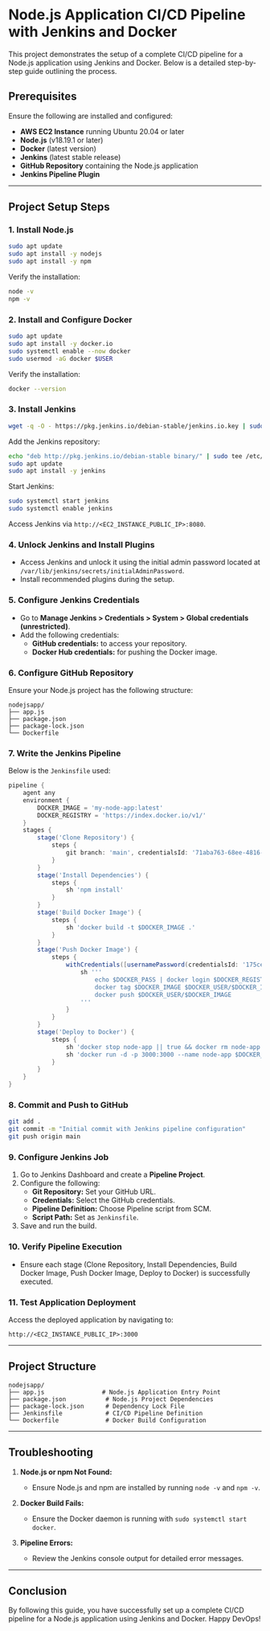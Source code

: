 # Node.js Application CI/CD Pipeline with Jenkins and Docker

This project demonstrates the setup of a complete CI/CD pipeline for a Node.js application using Jenkins and Docker. Below is a detailed step-by-step guide outlining the process.

## Prerequisites

Ensure the following are installed and configured:

- **AWS EC2 Instance** running Ubuntu 20.04 or later
- **Node.js** (v18.19.1 or later)
- **Docker** (latest version)
- **Jenkins** (latest stable release)
- **GitHub Repository** containing the Node.js application
- **Jenkins Pipeline Plugin**

---

## Project Setup Steps

### 1. Install Node.js

```bash
sudo apt update
sudo apt install -y nodejs
sudo apt install -y npm
```

Verify the installation:

```bash
node -v
npm -v
```

### 2. Install and Configure Docker

```bash
sudo apt update
sudo apt install -y docker.io
sudo systemctl enable --now docker
sudo usermod -aG docker $USER
```

Verify the installation:

```bash
docker --version
```

### 3. Install Jenkins

```bash
wget -q -O - https://pkg.jenkins.io/debian-stable/jenkins.io.key | sudo apt-key add -
```

Add the Jenkins repository:

```bash
echo "deb http://pkg.jenkins.io/debian-stable binary/" | sudo tee /etc/apt/sources.list.d/jenkins.list
sudo apt update
sudo apt install -y jenkins
```

Start Jenkins:

```bash
sudo systemctl start jenkins
sudo systemctl enable jenkins
```

Access Jenkins via `http://<EC2_INSTANCE_PUBLIC_IP>:8080`.

### 4. Unlock Jenkins and Install Plugins

- Access Jenkins and unlock it using the initial admin password located at `/var/lib/jenkins/secrets/initialAdminPassword`.
- Install recommended plugins during the setup.

### 5. Configure Jenkins Credentials

- Go to **Manage Jenkins > Credentials > System > Global credentials (unrestricted)**.
- Add the following credentials:
  - **GitHub credentials:** to access your repository.
  - **Docker Hub credentials:** for pushing the Docker image.

### 6. Configure GitHub Repository

Ensure your Node.js project has the following structure:
```
nodejsapp/
├── app.js
├── package.json
├── package-lock.json
└── Dockerfile
```

### 7. Write the Jenkins Pipeline

Below is the `Jenkinsfile` used:

```groovy
pipeline {
    agent any
    environment {
        DOCKER_IMAGE = 'my-node-app:latest'
        DOCKER_REGISTRY = 'https://index.docker.io/v1/'
    }
    stages {
        stage('Clone Repository') {
            steps {
                git branch: 'main', credentialsId: '71aba763-68ee-4816-a3da-8f8e77aeaebf', url: 'https://github.com/rasikh111/nodejsapp.git'
            }
        }
        stage('Install Dependencies') {
            steps {
                sh 'npm install'
            }
        }
        stage('Build Docker Image') {
            steps {
                sh 'docker build -t $DOCKER_IMAGE .'
            }
        }
        stage('Push Docker Image') {
            steps {
                withCredentials([usernamePassword(credentialsId: '175ceee5-5396-4ccd-99ac-0df2300761ce', usernameVariable: 'DOCKER_USER', passwordVariable: 'DOCKER_PASS')]) {
                    sh '''
                        echo $DOCKER_PASS | docker login $DOCKER_REGISTRY --username $DOCKER_USER --password-stdin
                        docker tag $DOCKER_IMAGE $DOCKER_USER/$DOCKER_IMAGE
                        docker push $DOCKER_USER/$DOCKER_IMAGE
                    '''
                }
            }
        }
        stage('Deploy to Docker') {
            steps {
                sh 'docker stop node-app || true && docker rm node-app || true'
                sh 'docker run -d -p 3000:3000 --name node-app $DOCKER_IMAGE'
            }
        }
    }
}
```

### 8. Commit and Push to GitHub

```bash
git add .
git commit -m "Initial commit with Jenkins pipeline configuration"
git push origin main
```

### 9. Configure Jenkins Job

1. Go to Jenkins Dashboard and create a **Pipeline Project**.
2. Configure the following:
   - **Git Repository:** Set your GitHub URL.
   - **Credentials:** Select the GitHub credentials.
   - **Pipeline Definition:** Choose Pipeline script from SCM.
   - **Script Path:** Set as `Jenkinsfile`.
3. Save and run the build.

### 10. Verify Pipeline Execution

- Ensure each stage (Clone Repository, Install Dependencies, Build Docker Image, Push Docker Image, Deploy to Docker) is successfully executed.

### 11. Test Application Deployment

Access the deployed application by navigating to:

```
http://<EC2_INSTANCE_PUBLIC_IP>:3000
```

---

## Project Structure

```
nodejsapp/
├── app.js                # Node.js Application Entry Point
├── package.json           # Node.js Project Dependencies
├── package-lock.json      # Dependency Lock File
├── Jenkinsfile            # CI/CD Pipeline Definition
└── Dockerfile             # Docker Build Configuration
```

---

## Troubleshooting

1. **Node.js or npm Not Found:**
   - Ensure Node.js and npm are installed by running `node -v` and `npm -v`.

2. **Docker Build Fails:**
   - Ensure the Docker daemon is running with `sudo systemctl start docker`.

3. **Pipeline Errors:**
   - Review the Jenkins console output for detailed error messages.

---

## Conclusion

By following this guide, you have successfully set up a complete CI/CD pipeline for a Node.js application using Jenkins and Docker. Happy DevOps!
